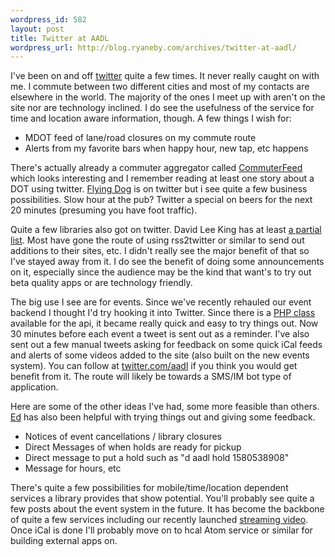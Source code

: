 ```yaml
--- 
wordpress_id: 582
layout: post
title: Twitter at AADL
wordpress_url: http://blog.ryaneby.com/archives/twitter-at-aadl/
---
```

I've been on and off <a href="http://twitter.com">twitter</a> quite a few times. It never really caught on with me. I commute between two different cities and most of my contacts are elsewhere in the world. The majority of the ones I meet up with aren't on the site nor are technology inclined. I do see the usefulness of the service for time and location aware information, though. A few things I wish for:

<ul>
<li>MDOT feed of lane/road closures on my commute route</li>
<li>Alerts from my favorite bars when happy hour, new tap, etc happens</li>
</ul>

There's actually already a commuter aggregator called <a href="http://www.commuterfeed.com/">CommuterFeed</a> which looks interesting and I remember reading at least one story about a DOT using twitter. <a href="http://twitter.com/flyingdog">Flying Dog</a> is on twitter but i see quite a few business possibilities. Slow hour at the pub? Twitter a special on beers for the next 20 minutes (presuming you have foot traffic).

Quite a few libraries also got on twitter. David Lee King has at least <a href="http://www.davidleeking.com/2007/05/09/twittering-libraries/">a partial list</a>. Most have gone the route of using rss2twitter or similar to send out additions to their sites, etc. I didn't really see the major benefit of that so I've stayed away from it. I do see the benefit of doing some announcements on it, especially since the audience may be the kind that want's to try out beta quality apps or are technology friendly.

The big use I see are for events. Since we've recently rehauled our event backend I thought I'd try hooking it into Twitter. Since there is a <a href="http://www.aadl.org/node/9928">PHP class</a> available for the api, it became really quick and easy to try things out. Now 30 minutes before each event a tweet is sent out as a reminder. I've also sent out a few manual tweets asking for feedback on some quick iCal feeds and alerts of some videos added to the site (also built on the new events system). You can follow at <a href="http://twitter.com/aadl">twitter.com/aadl</a> if you think you would get benefit from it. The route will likely be towards a SMS/IM bot type of application.

Here are some of the other ideas I've had, some more feasible than others. <a href="http://vielmetti.typepad.com/superpatron/">Ed</a> has also been helpful with trying things out and giving some feedback.

<ul>
<li>Notices of event cancellations / library closures</li>
<li>Direct Messages of when holds are ready for pickup</li>
<li>Direct message to put a hold such as "d aadl hold 1580538908"</li>
<li>Message for hours, etc</li>
</ul>

There's quite a few possibilities for mobile/time/location dependent services a library provides that show potential. You'll probably see quite a few posts about the event system in the future. It has become the backbone of quite a few services including our recently launched <a href="http://www.aadl.org/video">streaming video</a>. Once iCal is done I'll probably move on to hcal Atom service or similar for building external apps on.
